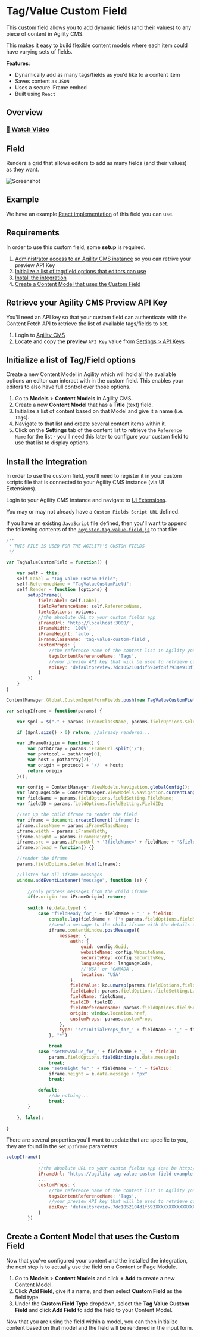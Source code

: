 # Tag/Value Custom Field
This custom field allows you to add dynamic fields (and their values) to any piece of content in Agility CMS. 

This makes it easy to build flexible content models where each item could have varying sets of fields.

**Features**:
- Dynamically add as many tags/fields as you'd like to a content item
- Saves content as `JSON`
- Uses a secure iFrame embed 
- Built using `React`


## Overview
### [🎥 Watch Video](media/tag-value-field-mp4)


## Field 
Renders a grid that allows editors to add as many fields (and their values) as they want.

![Screenshot](media/tag-value-field.png)

## Example
We have an example [React implementation](react-field) of this field you can use. 

## Requirements
In order to use this custom field, some **setup** is required.

1. [Administrator access to an Agility CMS instance](#retrieve-your-agility-cms-preview-api-key) so you can retrive your preview API Key
2. [Initialize a list of tag/field options that editors can use](#initialize-a-list-of-tag-field-options)
3. [Install the integration](#install-the-integration)
4. [Create a Content Model that uses the Custom Field](#set-up-content-models-to-use-cloudinary-fields)


## Retrieve your Agility CMS Preview API Key
You'll need an API key so that your custom field can authenticate with the Content Fetch API to retrieve the list of available tags/fields to set.
1. Login to [Agility CMS](https://manager.agilitycms.com/)
2. Locate and copy the **preview** `API Key` value from  [Settings > API Keys](https://manager.agilitycms.com/settings/apikeys)

## Initialize a list of Tag/Field options
Create a new Content Model in Agility which will hold all the available options an editor can interact with in the custom field. This enables your editors to also have full control over those options.
1. Go to **Models** > **Content Models** in Agility CMS.
2. Create a new **Content Model** that has a **Title** (text) field.
3. Initialize a list of content based on that Model and give it a name (i.e. `Tags`).
4. Navigate to that list and create several content items within it.
5. Click on the **Settings** tab of the content list to retrieve the `Reference Name` for the list - you'll need this later to configure your custom field to use that list to display options.

## Install the Integration
In order to use the custom field, you'll need to register it in your custom scripts file that is connected to your Agility CMS instance (via UI Extensions).

Login to your Agility CMS instance and navigate to [UI Extensions](https://manager.agilitycms.com/settings/uiextensions).

You may or may not already have a `Custom Fields Script URL`  defined. 

If you have an existing `JavaScript` file defined, then you'll want to append the following contents of the [`register-tag-value-field.js`](react-field/public/register-tag-value-field.js) to that file:

```javascript
/**
 * THIS FILE IS USED FOR THE AGILITY'S CUSTOM FIELDS
 */

var TagValueCustomField = function() {

    var self = this;
    self.Label = "Tag Value Custom Field";
    self.ReferenceName = "TagValueCustomField";
    self.Render = function (options) {
        setupIframe({
            fieldLabel: self.Label,
            fieldReferenceName: self.ReferenceName,
            fieldOptions: options,
            //the absolute URL to your custom fields app
            iFrameUrl: 'http://localhost:3000/',
            iFrameWidth: '100%',
            iFrameHeight: 'auto',
            iFrameClassName: 'tag-value-custom-field',
            customProps: {
                //the reference name of the content list in Agility you want to pull as options for the tags
                tagsContentReferenceName: 'Tags',
                //your preview API key that will be used to retrieve content from Agility (https://manager.agilitycms.com/settings/apikeys)
                apiKey: 'defaultpreview.7dc1052104d1f593efd8f7934e913f70e5f7615a6e80970b5f18f4ebe6a0810c'
            }
        })
    }
}

ContentManager.Global.CustomInputFormFields.push(new TagValueCustomField());

var setupIframe = function(params) {

    var $pnl = $("." + params.iFrameClassName, params.fieldOptions.$elem);

    if ($pnl.size() > 0) return; //already rendered...

    var iFrameOrigin = function() {
        var pathArray = params.iFrameUrl.split('/');
        var protocol = pathArray[0];
        var host = pathArray[2];
        var origin = protocol + '//' + host;
        return origin
    }();

    var config = ContentManager.ViewModels.Navigation.globalConfig();
    var languageCode = ContentManager.ViewModels.Navigation.currentLanguageCode();
    var fieldName = params.fieldOptions.fieldSetting.FieldName;
    var fieldID = params.fieldOptions.fieldSetting.FieldID;

    //set up the child iframe to render the field
    var iframe = document.createElement('iframe');
    iframe.className = params.iFrameClassName;
    iframe.width = params.iFrameWidth;
    iframe.height = params.iFrameHeight;
    iframe.src = params.iFrameUrl + '?fieldName=' + fieldName + '&fieldID=' + fieldID;
    iframe.onload = function() {}

    //render the iframe
    params.fieldOptions.$elem.html(iframe);

    //listen for all iframe messages
    window.addEventListener("message", function (e) {
        
        //only process messages from the child iframe
        if(e.origin !== iFrameOrigin) return;
        
        switch (e.data.type) {
            case 'fieldReady_for_' + fieldName + '_' + fieldID:
                console.log(fieldName + '['+ params.fieldOptions.fieldSetting.Settings.CustomFieldType + '] (from CMS) => Sending auth and fieldValue message');
                //send a message to the child iframe with the details of this field
                iframe.contentWindow.postMessage({
                    message: {
                        auth: {
                            guid: config.Guid,
                            websiteName: config.WebsiteName,
                            securityKey: config.SecurityKey,
                            languageCode: languageCode,
                            //'USA' or 'CANADA',
                            location: 'USA'
                        },
                        fieldValue: ko.unwrap(params.fieldOptions.fieldBinding),
                        fieldLabel: params.fieldOptions.fieldSetting.Label,
                        fieldName: fieldName,
                        fieldID: fieldID,
                        fieldReferenceName: params.fieldOptions.fieldSetting.Settings.CustomFieldType,
                        origin: window.location.href,
                        customProps: params.customProps
                    },
                    type: 'setInitialProps_for_' + fieldName + '_' + fieldID
                }, "*")

                break
            case 'setNewValue_for_' + fieldName + '_' + fieldID:
                params.fieldOptions.fieldBinding(e.data.message);
                break;
            case 'setHeight_for_' + fieldName + '_' + fieldID:
                iframe.height = e.data.message + "px"
                break;

            default:
                //do nothing...
                break;
        }

    }, false);
    
}
```

There are several properties you'll want to update that are specific to you, they are found in the `setupIframe` parameters:
```javascript
setupIframe({
            ...
            //the absolute URL to your custom fields app (can be http://localhost:3000 for local testing)
            iFrameUrl: 'https://agility-tag-value-custom-field-example.vercel.app/',
            ...
            customProps: {
                //the reference name of the content list in Agility you want to pull as options for the tags
                tagsContentReferenceName: 'Tags',
                //your preview API key that will be used to retrieve content from Agility (https://manager.agilitycms.com/settings/apikeys)
                apiKey: 'defaultpreview.7dc1052104d1f593XXXXXXXXXXXXXXXXXXXXXXX'
            }
        })
```

## Create a Content Model that uses the Custom Field
Now that you've configured your content and the installed the integration, the next step is to actually use the field on a Content or Page Module.

1. Go to **Models** > **Content Models** and click **+ Add** to create a new Content Model.
2. Click **Add Field**, give it a name, and then select **Custom Field** as the field type.
3. Under the **Custom Field Type** dropdown, select the **Tag Value Custom Field** and click **Add Field** to add the field to your Content Model.

Now that you are using the field within a model, you can then initialize content based on that model and the field will be rendered in the input form.

